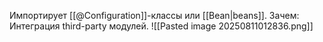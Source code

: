 Импортирует [[@Configuration]]-классы или [[Bean|beans]]. Зачем: Интеграция third-party модулей.
![[Pasted image 20250811012836.png]]